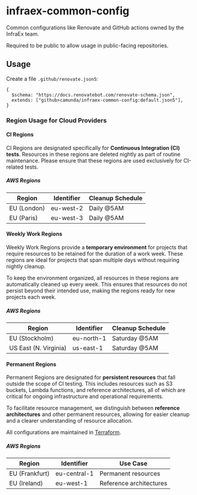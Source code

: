 # infraex-common-config

Common configurations like Renovate and GitHub actions owned by the InfraEx team.

Required to be public to allow usage in public-facing repositories.

## Usage

Create a file `.github/renovate.json5`:

```json5
{
  $schema: "https://docs.renovatebot.com/renovate-schema.json",
  extends: ["github>camunda/infraex-common-config:default.json5"],
}
```

### Region Usage for Cloud Providers

#### CI Regions

CI Regions are designated specifically for **Continuous Integration (CI) tests**. Resources in these regions are deleted nightly as part of routine maintenance. Please ensure that these regions are used exclusively for CI-related tests.

##### AWS Regions

| Region     | Identifier | Cleanup Schedule |
|------------|------------|------------------|
| EU (London)| eu-west-2  | Daily @5AM       |
| EU (Paris) | eu-west-3  | Daily @5AM       |


#### Weekly Work Regions

Weekly Work Regions provide a **temporary environment** for projects that require resources to be retained for the duration of a work week. These regions are ideal for projects that span multiple days without requiring nightly cleanup.

To keep the environment organized, all resources in these regions are automatically cleaned up every week. This ensures that resources do not persist beyond their intended use, making the regions ready for new projects each week.

##### AWS Regions

| Region              | Identifier   | Cleanup Schedule |
|---------------------|--------------|------------------|
| EU (Stockholm)      | eu-north-1   | Saturday @5AM    |
| US East (N. Virginia) | us-east-1 | Saturday @5AM    |

#### Permanent Regions

Permanent Regions are designated for **persistent resources** that fall outside the scope of CI testing. This includes resources such as S3 buckets, Lambda functions, and reference architectures, all of which are critical for ongoing infrastructure and operational requirements.

To facilitate resource management, we distinguish between **reference architectures** and other permanent resources, allowing for easier cleanup and a clearer understanding of resource allocation.

All configurations are maintained in [Terraform](https://github.com/camunda/infraex-terraform/tree/main/aws).

##### AWS Regions

| Region         | Identifier   | Use Case                |
|----------------|--------------|-------------------------|
| EU (Frankfurt) | eu-central-1 | Permanent resources     |
| EU (Ireland)   | eu-west-1    | Reference architectures |
